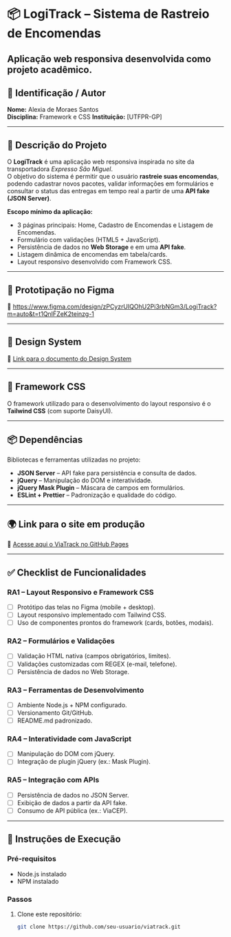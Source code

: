 # 📦 LogiTrack – Sistema de Rastreio de Encomendas  
Aplicação web responsiva desenvolvida como projeto acadêmico.
---

## 👤 Identificação / Autor  
**Nome:** Alexia de Moraes Santos  
**Disciplina:** Framework e CSS 
**Instituição:** [UTFPR-GP]  

---

## 📖 Descrição do Projeto  
O **LogiTrack** é uma aplicação web responsiva inspirada no site da transportadora *Expresso São Miguel*.  
O objetivo do sistema é permitir que o usuário **rastreie suas encomendas**, podendo cadastrar novos pacotes, validar informações em formulários e consultar o status das entregas em tempo real a partir de uma **API fake (JSON Server)**.  

**Escopo mínimo da aplicação:**  
- 3 páginas principais: Home, Cadastro de Encomendas e Listagem de Encomendas.  
- Formulário com validações (HTML5 + JavaScript).  
- Persistência de dados no **Web Storage** e em uma **API fake**.  
- Listagem dinâmica de encomendas em tabela/cards.  
- Layout responsivo desenvolvido com Framework CSS.  

---

## 🎨 Prototipação no Figma  
🔗 https://www.figma.com/design/zPCyzrUIQOhU2Pi3rbNGm3/LogiTrack?m=auto&t=t1QnIFZeK2teinzg-1 

---

## 🎨 Design System  
🔗 [Link para o documento do Design System](#)  

---

## 🎨 Framework CSS  
O framework utilizado para o desenvolvimento do layout responsivo é o **Tailwind CSS** (com suporte DaisyUI).  

---

## 📦 Dependências  
Bibliotecas e ferramentas utilizadas no projeto:  
- **JSON Server** – API fake para persistência e consulta de dados.  
- **jQuery** – Manipulação do DOM e interatividade.  
- **jQuery Mask Plugin** – Máscara de campos em formulários.  
- **ESLint + Prettier** – Padronização e qualidade do código.  

---

## 🌍 Link para o site em produção  
🔗 [Acesse aqui o ViaTrack no GitHub Pages](#)  

---

## ✅ Checklist de Funcionalidades  

### RA1 – Layout Responsivo e Framework CSS  
- [ ] Protótipo das telas no Figma (mobile + desktop).  
- [ ] Layout responsivo implementado com Tailwind CSS.  
- [ ] Uso de componentes prontos do framework (cards, botões, modais).  

### RA2 – Formulários e Validações  
- [ ] Validação HTML nativa (campos obrigatórios, limites).  
- [ ] Validações customizadas com REGEX (e-mail, telefone).  
- [ ] Persistência de dados no Web Storage.  

### RA3 – Ferramentas de Desenvolvimento  
- [ ] Ambiente Node.js + NPM configurado.  
- [ ] Versionamento Git/GitHub.  
- [ ] README.md padronizado.  

### RA4 – Interatividade com JavaScript  
- [ ] Manipulação do DOM com jQuery.  
- [ ] Integração de plugin jQuery (ex.: Mask Plugin).  

### RA5 – Integração com APIs  
- [ ] Persistência de dados no JSON Server.  
- [ ] Exibição de dados a partir da API fake.  
- [ ] Consumo de API pública (ex.: ViaCEP).  

---

## 🚀 Instruções de Execução  

### Pré-requisitos  
- Node.js instalado  
- NPM instalado  

### Passos  
1. Clone este repositório:  
   ```bash
   git clone https://github.com/seu-usuario/viatrack.git
